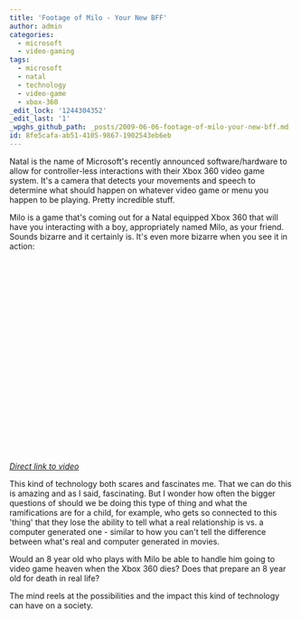 ```yaml
---
title: 'Footage of Milo - Your New BFF'
author: admin
categories:
  - microsoft
  - video-gaming
tags:
  - microsoft
  - natal
  - technology
  - video-game
  - xbox-360
_edit_lock: '1244304352'
_edit_last: '1'
_wpghs_github_path: _posts/2009-06-06-footage-of-milo-your-new-bff.md
id: 8fe5cafa-ab51-4105-9867-1902543eb6eb
---
```

<p>Natal is the name of Microsoft's recently announced software/hardware to allow for controller-less interactions with their Xbox 360 video game system.  It's a camera that detects your movements and speech to determine what should happen on whatever video game or menu you happen to be playing.  Pretty incredible stuff.</p>
<p>Milo is a game that's coming out for a Natal equipped Xbox 360 that will have you interacting with a boy, appropriately named Milo, as your friend.  Sounds bizarre and it certainly is.  It's even more bizarre when you see it in action:</p>
<p><object width="425" height="344"><param name="movie" value="http://www.youtube.com/v/CPIbGnBQcJY&rel=0&color1=0xb1b1b1&color2=0xcfcfcf&hl=en&feature=player_embedded&fs=1"></param><param name="allowFullScreen" value="true"></param><embed src="http://www.youtube.com/v/CPIbGnBQcJY&rel=0&color1=0xb1b1b1&color2=0xcfcfcf&hl=en&feature=player_embedded&fs=1" type="application/x-shockwave-flash" allowfullscreen="true" width="425" height="344"></embed></object></p>
<p><em><a href="http://www.youtube.com/watch?v=CPIbGnBQcJY&feature=player_embedded">Direct link to video</a></em></p>
<p>This kind of technology both scares and fascinates me.  That we can do this is amazing and as I said, fascinating.  But I wonder how often the bigger questions of should we be doing this type of thing and what the ramifications are for a child, for example, who gets so connected to this 'thing' that they lose the ability to tell what a real relationship is vs. a computer generated one - similar to how you can't tell the difference between what's real and computer generated in movies.</p>
<p>Would an 8 year old who plays with Milo be able to handle him going to video game heaven when the Xbox 360 dies?  Does that prepare an 8 year old for death in real life?</p>
<p>The mind reels at the possibilities and the impact this kind of technology can have on a society.</p>
